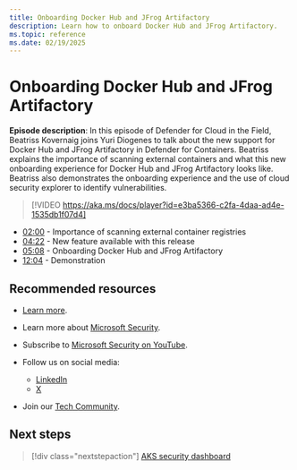 ```yaml
---
title: Onboarding Docker Hub and JFrog Artifactory
description: Learn how to onboard Docker Hub and JFrog Artifactory.
ms.topic: reference
ms.date: 02/19/2025
---
```


# Onboarding Docker Hub and JFrog Artifactory

**Episode description**: In this episode of Defender for Cloud in the Field, Beatriss Kovernaig joins Yuri Diogenes to talk about the new support for Docker Hub and JFrog Artifactory in Defender for Containers. Beatriss explains the importance of scanning external containers and what this new onboarding experience for Docker Hub and JFrog Artifactory looks like. Beatriss also demonstrates the onboarding experience and the use of cloud security explorer to identify vulnerabilities.
  

> [!VIDEO https://aka.ms/docs/player?id=e3ba5366-c2fa-4daa-ad4e-1535db1f07d4]

- [02:00](/shows/mdc-in-the-field/onboard-docker-jfrog#time=02m00s) - Importance of scanning external container registries
- [04:22](/shows/mdc-in-the-field/onboard-docker-jfrog#time=04m22s) - New feature available with this release
- [05:08](/shows/mdc-in-the-field/onboard-docker-jfrog#time=05m08s) - Onboarding Docker Hub and JFrog Artifactory
- [12:04](/shows/mdc-in-the-field/onboard-docker-jfrog#time=12m04s) - Demonstration

## Recommended resources

- [Learn more](https://msft.it/6056oCM70).
- Learn more about [Microsoft Security](https://msft.it/6002T9HQY).
- Subscribe to [Microsoft Security on YouTube](https://www.youtube.com/playlist?list=PL3ZTgFEc7LysiX4PfHhdJPR7S8mGO14YS).

- Follow us on social media:

  - [LinkedIn](https://www.linkedin.com/showcase/microsoft-security/)
  - [X](https://x.com/msftsecurity)

- Join our [Tech Community](https://aka.ms/SecurityTechCommunity).

## Next steps

> [!div class="nextstepaction"]
> [AKS security dashboard](episode-fifty-eight.md)
